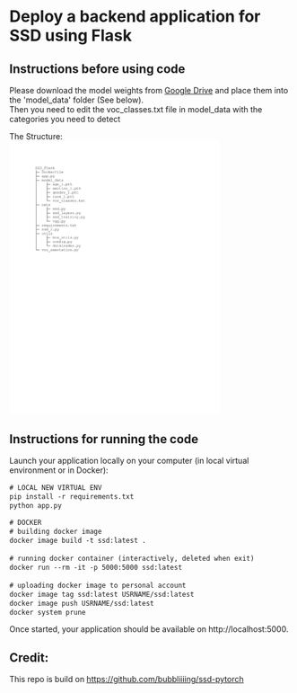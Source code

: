# Deploy a backend application for SSD using Flask

## Instructions before using code

Please download the model weights from [Google Drive](https://drive.google.com/drive/folders/1U2nyjNXI8JqtxtaFizSVIsiI5WHE0c6M?usp=sharing) and place them into the 'model_data' folder (See below).<br>
Then you need to edit the voc_classes.txt file in model_data with the categories you need to detect

The Structure:<br>
<img src = "structure.png" width = "375">

## Instructions for running the code

Launch your application locally on your computer (in local virtual environment or in Docker): 
```console
# LOCAL NEW VIRTUAL ENV
pip install -r requirements.txt
python app.py
```

```console
# DOCKER
# building docker image
docker image build -t ssd:latest .

# running docker container (interactively, deleted when exit)
docker run --rm -it -p 5000:5000 ssd:latest

# uploading docker image to personal account
docker image tag ssd:latest USRNAME/ssd:latest
docker image push USRNAME/ssd:latest
docker system prune
```

Once started, your application should be available on http://localhost:5000.


## Credit:
This repo is build on https://github.com/bubbliiiing/ssd-pytorch
